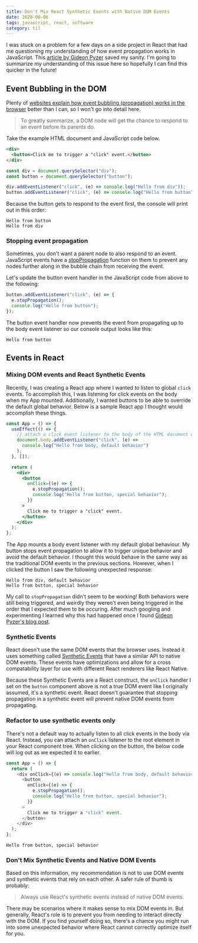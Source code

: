 ```yaml
---
title: Don't Mix React Synthetic Events with Native DOM Events
date: 2020-06-06
tags: javascript, react, software
category: til
---
```


I was stuck on a problem for a few days on a side project in React that had me questioning my understanding of how event propagation works in JavaScript. This [article by Gideon Pyzer](https://gideonpyzer.dev/blog/2018/12/29/event-propagation-react-synthetic-events-vs-native-events/) saved my sanity. I'm going to summarize my understanding of this issue here so hopefully I can find this quicker in the future!

## Event Bubbling in the DOM

Plenty of [websites explain how event bubbling (propagation) works in the browser](https://javascript.info/bubbling-and-capturing) better than I can, so I won't go into detail here.

> To greatly summarize, a DOM node will get the chance to respond to an event before its parents do.

Take the example HTML document and JavaScript code below.

```html
<div>
  <button>Click me to trigger a "click" event.</button>
</div>
```

```js
const div = document.querySelector("div");
const button = document.querySelector("button");

div.addEventListener("click", (e) => console.log("Hello from div"));
button.addEventListener("click", (e) => console.log("Hello from button"));
```

Because the button gets to respond to the event first, the console will print out in this order:

```
Hello from button
Hello from div
```

### Stopping event propagation

Sometimes, you don't want a parent node to also respond to an event. JavaScript events have a [stopPropagation](https://developer.mozilla.org/en-US/docs/Web/API/Event/stopPropagation) function on them to prevent any nodes further along in the bubble chain from receiving the event.

Let's update the button event handler in the JavaScript code from above to the following:

```js
button.addEventListener("click", (e) => {
  e.stopPropagation();
  console.log("Hello from button");
});
```

The button event handler now prevents the event from propagating up to the body event listener so our console output looks like this:

```
Hello from button
```

## Events in React

### Mixing DOM events and React Synthetic Events

Recently, I was creating a React app where I wanted to listen to global `click` events. To accomplish this, I was listening for click events on the body when my App mounted. Additionally, I wanted buttons to be able to override the default global behavior. Below is a sample React app I thought would accomplish these things.

```jsx
const App = () => {
  useEffect(() => {
    // attach a click event listener to the body of the HTML document when App "mounts"
    document.body.addEventListener("click", (e) =>
      console.log("Hello from body, default behavior")
    );
  }, []);

  return (
    <div>
      <button
        onClick={(e) => {
          e.stopPropagation();
          console.log("Hello from button, special behavior");
        }}
      >
        Click me to trigger a "click" event.
      </button>
    </div>
  );
};
```

The App mounts a body event listener with my default global behaviour. My button stops event propagation to allow it to trigger unique behavior and avoid the default behavior. I thought this would behave in the same way as the traditional DOM events in the previous sections. However, when I clicked the button I saw the following unexpected response:

```
Hello from div, default behavior
Hello from button, special behavior
```

My call to `stopPropagation` didn't seem to be working! Both behaviors were still being triggered, and weirdly they weren't even being triggered in the order that I expected them to be occuring. After much googling and experimenting I learned why this had happened once I found [Gideon Pyzer's blog post](https://gideonpyzer.dev/blog/2018/12/29/event-propagation-react-synthetic-events-vs-native-events/).

### Synthetic Events

React doesn't use the same DOM events that the browser uses. Instead it uses something called [Synthetic Events](https://reactjs.org/docs/events.html) that have a similar API to native DOM events. These events have optimizations and allow for a cross compatability layer for use with different React renderers like React Native.

Because these Synthetic Events are a React construct, the `onClick` handler I set on the `button` component above is not a true DOM event like I originally assumed, it's a synthetic event. React doesn't guarantee that stopping propagation in a synthetic event will prevent native DOM events from propagating.

### Refactor to use synthetic events only

There's not a default way to actually listen to all click events in the body via React. Instead, you can attach an `onClick` listener to the root element in your React component tree. When clicking on the button, the below code will log out as we expected it to earlier.

```js
const App = () => {
  return (
    <div onClick={(e) => console.log("Hello from body, default behavior")}>
      <button
        onClick={(e) => {
          e.stopPropagation();
          console.log("Hello from button, special behavior");
        }}
      >
        Click me to trigger a "click" event.
      </button>
    </div>
  );
};
```

```
Hello from button, special behavior
```

### Don't Mix Synthetic Events and Native DOM Events

Based on this information, my recommendation is not to use DOM events and synthetic events that rely on each other. A safer rule of thumb is probably:

> Always use React's synthetic events instead of native DOM events.

There may be scenarios where it makes sense to mix DOM events in. But generally, React's role is to prevent you from needing to interact directly with the DOM. If you find yourself doing so, there's a chance you might run into some unexpected behavior where React cannot correctly optimize itself for you.

